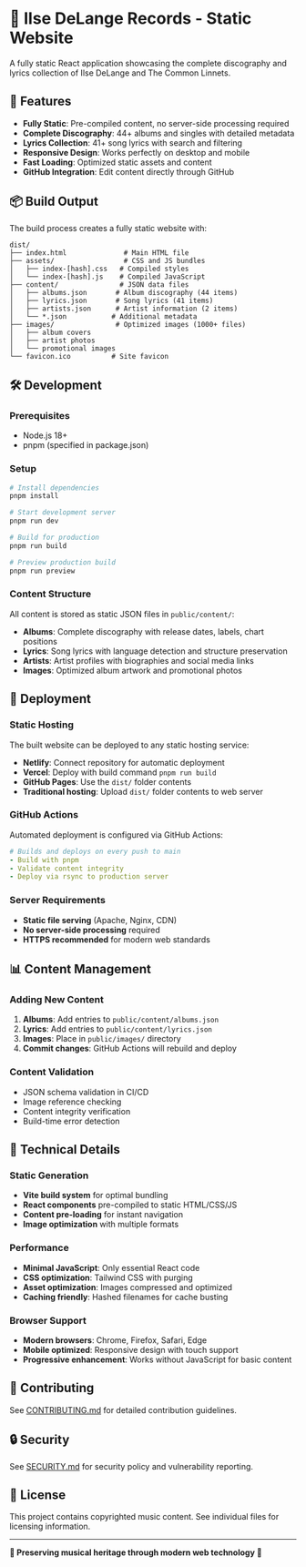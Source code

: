 # 🎵 Ilse DeLange Records - Static Website

A fully static React application showcasing the complete discography and lyrics collection of Ilse DeLange and The Common Linnets.

## 🚀 Features

- **Fully Static**: Pre-compiled content, no server-side processing required
- **Complete Discography**: 44+ albums and singles with detailed metadata
- **Lyrics Collection**: 41+ song lyrics with search and filtering
- **Responsive Design**: Works perfectly on desktop and mobile
- **Fast Loading**: Optimized static assets and content
- **GitHub Integration**: Edit content directly through GitHub

## 📦 Build Output

The build process creates a fully static website with:

```
dist/
├── index.html              # Main HTML file
├── assets/                 # CSS and JS bundles
│   ├── index-[hash].css   # Compiled styles
│   └── index-[hash].js    # Compiled JavaScript
├── content/               # JSON data files
│   ├── albums.json       # Album discography (44 items)
│   ├── lyrics.json       # Song lyrics (41 items)
│   ├── artists.json      # Artist information (2 items)
│   └── *.json           # Additional metadata
├── images/               # Optimized images (1000+ files)
│   ├── album covers
│   ├── artist photos
│   └── promotional images
└── favicon.ico          # Site favicon
```

## 🛠️ Development

### Prerequisites
- Node.js 18+
- pnpm (specified in package.json)

### Setup
```bash
# Install dependencies
pnpm install

# Start development server
pnpm run dev

# Build for production
pnpm run build

# Preview production build
pnpm run preview
```

### Content Structure

All content is stored as static JSON files in `public/content/`:

- **Albums**: Complete discography with release dates, labels, chart positions
- **Lyrics**: Song lyrics with language detection and structure preservation  
- **Artists**: Artist profiles with biographies and social media links
- **Images**: Optimized album artwork and promotional photos

## 🚀 Deployment

### Static Hosting
The built website can be deployed to any static hosting service:

- **Netlify**: Connect repository for automatic deployment
- **Vercel**: Deploy with build command `pnpm run build`
- **GitHub Pages**: Use the `dist/` folder contents
- **Traditional hosting**: Upload `dist/` folder contents to web server

### GitHub Actions
Automated deployment is configured via GitHub Actions:

```yaml
# Builds and deploys on every push to main
- Build with pnpm
- Validate content integrity
- Deploy via rsync to production server
```

### Server Requirements
- **Static file serving** (Apache, Nginx, CDN)
- **No server-side processing** required
- **HTTPS recommended** for modern web standards

## 📊 Content Management

### Adding New Content
1. **Albums**: Add entries to `public/content/albums.json`
2. **Lyrics**: Add entries to `public/content/lyrics.json`  
3. **Images**: Place in `public/images/` directory
4. **Commit changes**: GitHub Actions will rebuild and deploy

### Content Validation
- JSON schema validation in CI/CD
- Image reference checking
- Content integrity verification
- Build-time error detection

## 🔧 Technical Details

### Static Generation
- **Vite build system** for optimal bundling
- **React components** pre-compiled to static HTML/CSS/JS
- **Content pre-loading** for instant navigation
- **Image optimization** with multiple formats

### Performance
- **Minimal JavaScript**: Only essential React code
- **CSS optimization**: Tailwind CSS with purging
- **Asset optimization**: Images compressed and optimized
- **Caching friendly**: Hashed filenames for cache busting

### Browser Support
- **Modern browsers**: Chrome, Firefox, Safari, Edge
- **Mobile optimized**: Responsive design with touch support
- **Progressive enhancement**: Works without JavaScript for basic content

## 📝 Contributing

See [CONTRIBUTING.md](CONTRIBUTING.md) for detailed contribution guidelines.

## 🔒 Security

See [SECURITY.md](SECURITY.md) for security policy and vulnerability reporting.

## 📄 License

This project contains copyrighted music content. See individual files for licensing information.

---

**🎵 Preserving musical heritage through modern web technology 🎵**

